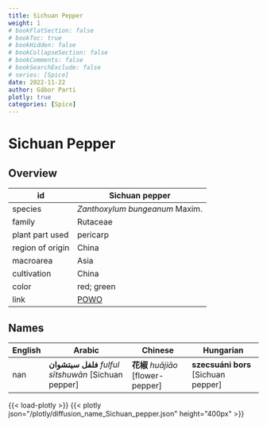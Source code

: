 ```yaml
---
title: Sichuan Pepper
weight: 1
# bookFlatSection: false
# bookToc: true
# bookHidden: false
# bookCollapseSection: false
# bookComments: false
# bookSearchExclude: false
# series: [Spice]
date: 2022-11-22
author: Gábor Parti
plotly: true
categories: [Spice]
---
```


# Sichuan Pepper

## Overview

|       id       |                   Sichuan pepper                  |
|----------------|---------------------------------------------------|
|     species    |           *Zanthoxylum bungeanum* Maxim.          |
|     family     |                      Rutaceae                     |
| plant part used|                      pericarp                     |
|region of origin|                       China                       |
|    macroarea   |                        Asia                       |
|   cultivation  |                       China                       |
|      color     |                     red; green                    |
|      link      |[POWO](https://powo.science.kew.org/taxon/775625-1)|

## Names

|English|                       Arabic                       |             Chinese             |             Hungarian             |
|-------|----------------------------------------------------|---------------------------------|-----------------------------------|
|  nan  |**فلفل سيتشوان** *fulful sītshuwān* [Sichuan pepper]|**花椒** *huā​jiāo* [flower-pepper]|**szecsuáni bors** [Sichuan pepper]|

{{< load-plotly >}}
{{< plotly json="/plotly/diffusion_name_Sichuan_pepper.json" height="400px" >}}